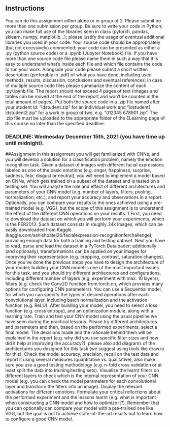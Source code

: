 ## Instructions
You can do this assignment either alone or in group of 2. Please submit no more than one submission per group.
Be sure to write your code in Python; you can make full use of the libraries seen in class (pytorch, pandas, sklearn, numpy, matplotlib...); please justify
the usage of eventual additional libraries you used in your code.
Your source code should be appropriately (but not excessively) commented;
your code can be presented as either a .py (python source code) or a .ipynb
(Jupyter Notebook) file. If you have more than one source code file please name
them in such a way that it is easy to understand what’s inside each file and
which file contains the code to run your work.
Alongside your code please submit a short written description (preferably
in .pdf) of what you have done, including used methods, results, discussion,
conclusions and eventual references; in case of multiple source code files please
summarize the content of each .py/.ipynb file. The report should not exceed 4
pages of text (images and tables can be moved at the end of the report and
won’t be counted in the total amount of pages).
Put both the source code in a .zip file named after your student id: “idstudent.zip” for an individual work and “idstudent1 idstudent2.zip” for a work in
group of two, e.g. “012345 678901.zip”. The .zip file must be uploaded to the
appropriate folder of the ELearning page of this course no later than the specified deadline.
### **DEADLINE: Wednesday December 15th, 2021 (you have time up until midnight).**
##Assignment
In this assignment you will get familiarized with CNNs, and you will develop a
solution for a classification problem, namely the emotion recognition task.
Given a dataset of images with different facial expressions labeled as one of the
basic emotions (e.g. anger, happiness, surprise, sadness, fear, disgust or neutral), you will need to implement a model based on CNNs, which gets trained on
a subset of the dataset and is tested on a testing set. You will analyze the role
and effect of different architectures and parameters of your CNN model (e.g.
number of layers, filters, pooling, normalization, etc.), and report your accuracy and observations in a report. Optionally, you can compare your results to
the ones achieved using a pre-trained model (e.g. VGG), but the scope of this
assignment is to understand the effect of the different CNN operations on your
results.
1
First, you need to download the dataset on which you will perform your experiments, which is the FER2013. Such dataset consists in roughly 34k images,
which can be easily downloaded from Kaggle (kaggle.com/ashishpatel26/facialexpression-recognitionferchallenge), providing enough data for both a training
and testing dataset.
Next you have to read, parse and load the dataset in a PyTorch Dataloader;
additionally (and optionally), transformations can be applied on your images
for improving their representation (e.g. cropping, contrast, saturation changes).
Once you’ve done the previous steps you have to design the architecture of your
model; building your CNN model is one of the most important issues for this
task, and you should try different architectures and configurations, including different number of layers (e.g. experiment with max. 10 layers), filters
(e.g. check the Conv2D function from torch.nn, which provides many options
for configuring CNN parameters). You can use a Sequential model, for which
you can specify the types of desired operations after each convolutional layer,
including batch normalization and the activation function (e.g. ReLU). After
building your model, you need to select a loss function (e.g. cross entropy), and
an optimization module, along with a learning rate. Train and test your CNN
model using the usual pipeline we have seen during the practical lessons.
Please try different architectures and parameters and then, based on the
performed experiments, select a final model. The decisions made and the rationale behind them will be explained in the report (e.g. why did you use specific
filter sizes and how did it help at improving the accuracy?); please also add
diagrams of the architectures you designed for this task (we suggest using tools
like draw.io for this). Check the model accuracy, precision, recall on the test
data and report it using several measures (quantitative vs. qualitative), also
make sure you use a good testing methodology (e.g. n-fold cross validation or
at least split the data into training/testing sets). Visualize the learnt filters
on different layers to check which is the internal representation of your CNN
model (e.g. you can check the model parameters for each convolutional layer
and transform the filters into an image). Display the relevant activations for
different emotions. Formulate your critical reflections about the performed
experiment and the lessons learnt (e.g. what is important when constructing a
CNN model and how to optimize it?).
Remember that you can optionally can compare your model with a pre-trained
one like VGG, but the goal is not to achieve state-of-the-art results but to learn
how to configure a good CNN model.

